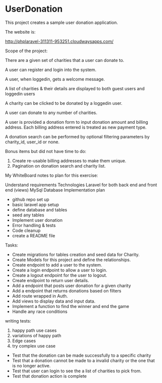 # UserDonation

This project creates a sample user donation application.

The website is:

http://phplaravel-311311-953251.cloudwaysapps.com/

Scope of the project:

There are a given set of charities that a user can donate to.

A user can register and login into the system.

A user, when loggedin, gets a welcome message.

A list of charities & their details are displayed to both guest users and loggedin users

A charity can be clicked to be donated by a loggedin user.

A user can donate to any number of charities.

A user is provided a donation form to input donation amount and billing address. Each billing address entered is treated as new payment type.

A donation search can be performed by optional filtering parameters by charity_id, user_id or none.


Bonus items but did not have time to do:
1. Create re-usable billing addresses to make them unique.
2. Pagination on donation search and charity list.

My WhiteBoard notes to plan for this exercise:

Understand requirements
Technologies
   Laravel for both back end and front end (views)
   MySql Database
Implementation plan
- github repo set up
- basic laravel app setup
- define database and tables
- seed any tables
- Implement user donation
- Error handling & tests 
- Code cleanup
- create a README file

Tasks:

- Create migrations for tables creation and seed data for Charity.
- Create Models for this project and define the relationships.
- Create endpoint to add a user to the system.
- Create a login endpoint to allow a user to login.
- Create a logout endpoint for the user to logout.
- Create endpoint to return user details.
- Add a endpoint that posts user donation for a given charity
- Add a endpoint that returns donations based on filters
- Add route wrapped in Auth.
- Add views to display data and input data.
- Implement a function to find the winner and end the game
- Handle any race conditions

writing tests:
1. happy path use cases
2. variations of happy path
3. Edge cases
4. try complex use case


- Test that the donation can be made successfully to a specific charity
- Test that a donation cannot be made to a invalid charity or the one that is no longer active.
- Test that user can login to see the a list of charities to pick from.
- Test that donation action is complete


